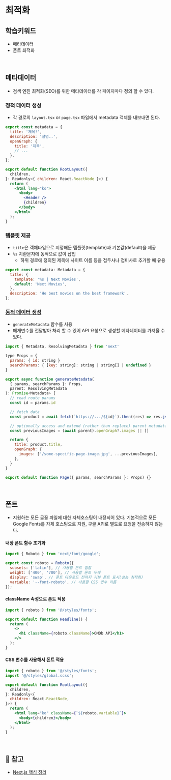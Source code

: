 # 최적화

## 학습키워드

- 메타데이터
- 폰트 최적화

<br/>

## 메타데이터

- 검색 엔진 최적화(SEO)를 위한 메타데이터를 각 페이지마다 정의 할 수 있다.

### 정적 데이터 생성

- 각 경로의 `layout.tsx` or `page.tsx` 파일에서 metadata 객체를 내보내면 된다.

```jsx
export const metadata = {
  title: '제목!',
  description: '설명..',
  openGraph: {
    title: '제목',
    // ...
  },
};

export default function RootLayout({
  children,
}: Readonly<{ children: React.ReactNode }>) {
  return (
    <html lang="ko">
      <body>
        <Header />
        {children}
      </body>
    </html>
  );
}
```

### 템플릿 제공

- `title`은 객체타입으로 지정해둔 템플릿(template)과 기본값(default)을 제공
- `%s` 치환문자에 동적으로 값이 삽입
  - 하위 경로에 정의된 제목에 사이트 이름 등을 접두사나 접미사로 추가할 때 유용

```jsx
export const metadata: Metadata = {
  title: {
    template: '%s | Next Movies',
    default: 'Next Movies',
  },
  description: 'He best movies on the best framework',
};
```

### [동적 데이터 생성](https://nextjs.org/docs/app/api-reference/functions/generate-metadata)

- `generateMetadata` 함수를 사용
- 매개변수를 전달받아 처리 할 수 있어 API 요청으로 생성할 메타데이터를 가져올 수 있다.

```jsx
import { Metadata, ResolvingMetadata } from 'next'

type Props = {
  params: { id: string }
  searchParams: { [key: string]: string | string[] | undefined }
}

export async function generateMetadata(
  { params, searchParams }: Props,
  parent: ResolvingMetadata
): Promise<Metadata> {
  // read route params
  const id = params.id

  // fetch data
  const product = await fetch(`https://.../${id}`).then((res) => res.json())

  // optionally access and extend (rather than replace) parent metadata
  const previousImages = (await parent).openGraph?.images || []

  return {
    title: product.title,
    openGraph: {
      images: ['/some-specific-page-image.jpg', ...previousImages],
    },
  }
}

export default function Page({ params, searchParams }: Props) {}
```

<br/>

## 폰트

- 지원하는 모든 글꼴 파일에 대한 자체호스팅이 내장되어 있다. 기본적으로 모든 Google Fonts를 자체 호스팅으로 지원, 구글 API로 별도로 요청을 전송하지 않는다.

#### 내장 폰트 함수 초기화

```jsx
import { Roboto } from 'next/font/google';

export const roboto = Roboto({
  subsets: ['latin'], // 사용할 폰트 집합
  weight: ['400', '700'], // 사용할 폰트 두께
  display: 'swap', // 폰트 다운로드 전까지 기본 폰트 표시(성능 최적화)
  variable: '--font-roboto', // 사용할 CSS 변수 이름
});
```

#### className 속성으로 폰트 적용

```jsx
import { roboto } from '@/styles/fonts';

export default function Headline() {
  return (
    <>
      <h1 className={roboto.className}>OMDb API</h1>
    </>
  );
}
```

#### CSS 변수를 사용해서 폰트 적용

```jsx
import { roboto } from '@/styles/fonts';
import '@/styles/global.scss';

export default function RootLayout({
  children,
}: Readonly<{
  children: React.ReactNode,
}>) {
  return (
    <html lang="ko" className={`${roboto.variable}`}>
      <body>{children}</body>
    </html>
  );
}
```

<br/>

## 🔗 참고

- [Next.js 핵심 정리](https://www.heropy.dev/p/n7JHmI)
